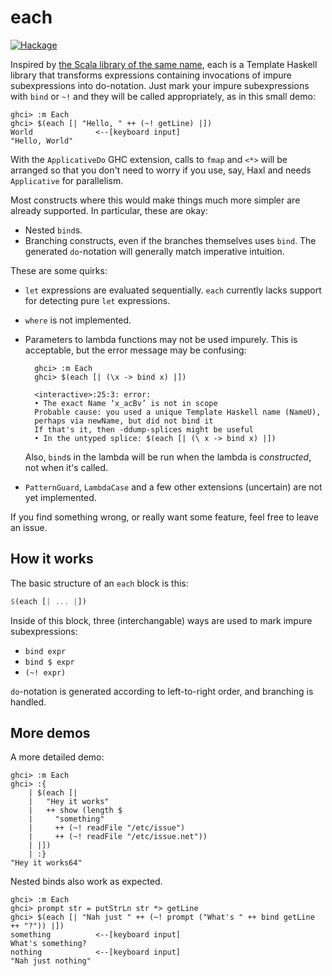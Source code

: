 # each

[![Hackage](https://img.shields.io/hackage/v/each)](https://hackage.haskell.org/package/each)

Inspired by [the Scala library of the same name](https://github.com/ThoughtWorksInc/each),
each is a Template Haskell library that transforms expressions containing
invocations of impure subexpressions into do-notation. Just mark your impure
subexpressions with `bind` or `~!` and they will be called appropriately,
as in this small demo:

    ghci> :m Each
    ghci> $(each [| "Hello, " ++ (~! getLine) |])
    World              <--[keyboard input]
    "Hello, World"

With the `ApplicativeDo` GHC extension, calls to `fmap` and `<*>` will be
arranged so that you don't need to worry if you use, say, Haxl and needs
`Applicative` for parallelism.

Most constructs where this would make things much more simpler are already
supported. In particular, these are okay:

- Nested `bind`s.
- Branching constructs, even if the branches themselves uses `bind`. The
generated `do`-notation will generally match imperative intuition.

These are some quirks:

- `let` expressions are evaluated sequentially. `each` currently lacks support
for detecting pure `let` expressions.
- `where` is not implemented.
- Parameters to lambda functions may not be used impurely. This is acceptable,
but the error message may be confusing:

        ghci> :m Each
        ghci> $(each [| (\x -> bind x) |])

        <interactive>:25:3: error:
        • The exact Name ‘x_acBv’ is not in scope
        Probable cause: you used a unique Template Haskell name (NameU),
        perhaps via newName, but did not bind it
        If that's it, then -ddump-splices might be useful
        • In the untyped splice: $(each [| (\ x -> bind x) |])

  Also, `bind`s in the lambda will be run when the lambda is *constructed*,
not when it's called.
- `PatternGuard`, `LambdaCase` and a few other extensions (uncertain) are not
yet implemented.

If you find something wrong, or really want some feature, feel free to leave an
issue.

## How it works

The basic structure of an `each` block is this:

```haskell
$(each [| ... |])
```

Inside of this block, three (interchangable) ways are used to mark impure
subexpressions:

- `bind expr`
- `bind $ expr`
- `(~! expr)`

`do`-notation is generated according to left-to-right order, and branching is
handled.

## More demos

A more detailed demo:

    ghci> :m Each
    ghci> :{
        | $(each [|
        |   "Hey it works"
        |   ++ show (length $
        |     "something"
        |     ++ (~! readFile "/etc/issue")
        |     ++ (~! readFile "/etc/issue.net"))
        | |])
        | :}
    "Hey it works64"

Nested binds also work as expected.

    ghci> :m Each
    ghci> prompt str = putStrLn str *> getLine
    ghci> $(each [| "Nah just " ++ (~! prompt ("What's " ++ bind getLine ++ "?")) |])
    something          <--[keyboard input]
    What's something?
    nothing            <--[keyboard input]
    "Nah just nothing"
